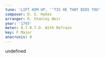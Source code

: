 ```yaml
---
tune: 'LIFT HIM UP, ''TIS HE THAT BIDS YOU'
composer: D. S. Hakes
arranger: R. Stanley Weir
year: '1793'
meter: 8.7.8.7.D. With Refrain
key: F Major
anacrusis: 0
---
```

undefined